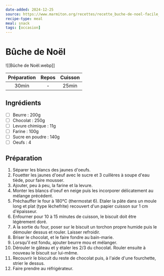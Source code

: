 ```yaml
---
date-added: 2024-12-25
source: https://www.marmiton.org/recettes/recette_buche-de-noel-facile_18219.aspx
recipe-type: meal
meal: snack
tags: [occasion]
---
```


# Bûche de Noël

![[Bûche de Noël.webp]]

| Préparation | Repos | Cuisson |
|:-----------:|:-----:|:-------:|
|    30min    |   -   |  25min  |

## Ingrédients

- [ ] Beurre : 200g
- [ ] Chocolat : 250g
- [ ] Levure chimique : 11g
- [ ] Farine : 100g
- [ ] Sucre en poudre : 140g
- [ ] Oeufs : 4

## Préparation

1. Séparer les blancs des jaunes d'oeufs.
2. Fouetter les jaunes d'oeuf avec le sucre et 3 cuillères à soupe d'eau tiède, pour faire mousser.
3. Ajouter, peu à peu, la farine et la levure.
4. Monter les blancs d'oeuf en neige puis les incorporer délicatement au mélange précédent.
5. Préchauffer le four à 180°C (thermostat 6). Etaler la pâte dans un moule long et plat (type lèchefrite) recouvert d'un papier cuisson sur 1 cm d'épaisseur.
6. Enfourner pour 10 à 15 minutes de cuisson, le biscuit doit être légèrement doré.
7. A la sortie du four, poser sur le biscuit un torchon propre humide puis le démouler dessus et rouler. Laisser refroidir.
8. Briser le chocolat, et le faire fondre au bain-marie.
9. Lorsqu'il est fondu, ajouter beurre mou et mélanger.
10. Dérouler le gâteau et y étaler les 2/3 du chocolat. Rouler ensuite à nouveau le biscuit sur lui-même.
11. Recouvrir le biscuit du reste de chocolat puis, à l'aide d'une fourchette, strier le dessus.
12. Faire prendre au réfrigérateur.
